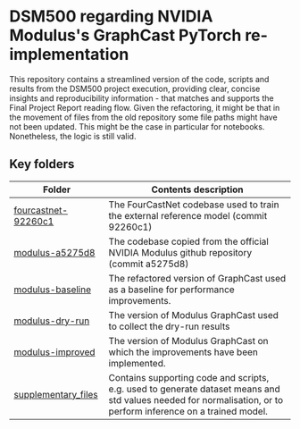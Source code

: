 # DSM500 regarding NVIDIA Modulus's GraphCast PyTorch re-implementation

This repository contains a streamlined version of the code, scripts and results from the DSM500 project execution, providing clear, concise insights and reproducibility information - that matches and supports the Final Project Report reading flow. Given the refactoring, it might be that in the movement of files from the old repository some file paths might have not been updated. This might be the case in particular for notebooks. Nonetheless, the logic is still valid.


## Key folders

| Folder | Contents description |
|--------|-------------|
| [fourcastnet-92260c1](./fourcastnet-92260c1) | The FourCastNet codebase used to train the external reference model (commit 92260c1) |
| [modulus-a5275d8](./modulus-a5275d8) | The codebase copied from the official NVIDIA Modulus github repository (commit a5275d8) |
| [modulus-baseline](./modulus-baseline) | The refactored version of GraphCast used as a baseline for performance improvements. |
| [modulus-dry-run](./modulus-dry-run) | The version of Modulus GraphCast used to collect the dry-run results |
| [modulus-improved](./modulus-improved) | The version of Modulus GraphCast on which the improvements have been implemented. |
| [supplementary_files](./supplementary_files) | Contains supporting code and scripts, e.g. used to generate dataset means and std values needed for normalisation, or to perform inference on a trained model. |
